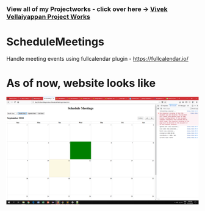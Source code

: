 ### View all of my Projectworks - click over here -> [Vivek Vellaiyappan Project Works](https://github.com/vivekVells/VivekVellaiyappanProjectWorks)

# ScheduleMeetings
Handle meeting events using fullcalendar plugin - https://fullcalendar.io/

# As of now, website looks like
![](https://github.com/vivekVells/ScheduleMeetings/blob/master/demo/different%20view.png)
